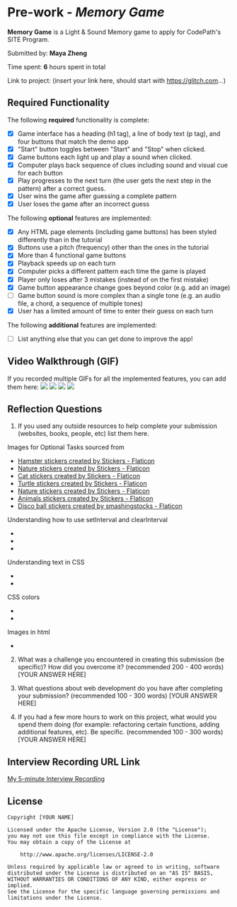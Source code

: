 # Pre-work - *Memory Game*

**Memory Game** is a Light & Sound Memory game to apply for CodePath's SITE Program. 

Submitted by: **Maya Zheng**

Time spent: **6** hours spent in total

Link to project: (insert your link here, should start with https://glitch.com...)

## Required Functionality

The following **required** functionality is complete:

* [X] Game interface has a heading (h1 tag), a line of body text (p tag), and four buttons that match the demo app
* [X] "Start" button toggles between "Start" and "Stop" when clicked. 
* [X] Game buttons each light up and play a sound when clicked. 
* [X] Computer plays back sequence of clues including sound and visual cue for each button
* [X] Play progresses to the next turn (the user gets the next step in the pattern) after a correct guess. 
* [X] User wins the game after guessing a complete pattern
* [X] User loses the game after an incorrect guess

The following **optional** features are implemented:

* [X] Any HTML page elements (including game buttons) has been styled differently than in the tutorial
* [X] Buttons use a pitch (frequency) other than the ones in the tutorial
* [X] More than 4 functional game buttons
* [X] Playback speeds up on each turn
* [X] Computer picks a different pattern each time the game is played
* [X] Player only loses after 3 mistakes (instead of on the first mistake)
* [X] Game button appearance change goes beyond color (e.g. add an image)
* [ ] Game button sound is more complex than a single tone (e.g. an audio file, a chord, a sequence of multiple tones)
* [X] User has a limited amount of time to enter their guess on each turn

The following **additional** features are implemented:

- [ ] List anything else that you can get done to improve the app!

## Video Walkthrough (GIF)

If you recorded multiple GIFs for all the implemented features, you can add them here:
![](http://g.recordit.co/U5RmEyj6Li.gif) 
![](http://g.recordit.co/U5RmEyj6Li.gif)
![](gif3-link-here)
![](gif4-link-here)

## Reflection Questions
1. If you used any outside resources to help complete your submission (websites, books, people, etc) list them here. 

Images for Optional Tasks sourced from
- <a href="https://www.flaticon.com/free-stickers/hamster" title="hamster stickers">Hamster stickers created by Stickers - Flaticon</a>
- <a href="https://www.flaticon.com/free-stickers/nature" title="nature stickers">Nature stickers created by Stickers - Flaticon</a>
- <a href="https://www.flaticon.com/free-stickers/cat" title="cat stickers">Cat stickers created by Stickers - Flaticon</a>
- <a href="https://www.flaticon.com/free-stickers/turtle" title="turtle stickers">Turtle stickers created by Stickers - Flaticon</a>
- <a href="https://www.flaticon.com/free-stickers/nature" title="nature stickers">Nature stickers created by Stickers - Flaticon</a>
- <a href="https://www.flaticon.com/free-stickers/animals" title="animals stickers">Animals stickers created by Stickers - Flaticon</a>
- <a href="https://www.flaticon.com/free-icons/disco-ball" title="disco ball stickers">Disco ball stickers created by smashingstocks - Flaticon</a>

Understanding how to use setInterval and clearInterval
- <a href = "https://www.w3schools.com/jsref/met_win_clearinterval.asp"></a>
- <a href = "https://www.w3schools.com/jsref/met_win_setinterval.asp"></a>
- <a href = "https://tousu.in/?qa=492949/" title = "timer clarifications"></a>

Understanding text in CSS
- <a href = "https://www.w3schools.com/css/css_text_align.asp"></a>
- <a href = "https://www.w3schools.com/css//css_font_websafe.asp"></a>

CSS colors
- <a href = "https://www.rapidtables.com/web/css/css-color.html#cyan"></a>
- <a href = ""></a>

Images in html
- <a href = "https://www.w3schools.com/tags/tag_img.asp"></a>


2. What was a challenge you encountered in creating this submission (be specific)? How did you overcome it? (recommended 200 - 400 words) 
[YOUR ANSWER HERE]

3. What questions about web development do you have after completing your submission? (recommended 100 - 300 words) 
[YOUR ANSWER HERE]

4. If you had a few more hours to work on this project, what would you spend them doing (for example: refactoring certain functions, adding additional features, etc). Be specific. (recommended 100 - 300 words) 
[YOUR ANSWER HERE]



## Interview Recording URL Link

[My 5-minute Interview Recording](your-link-here)


## License

    Copyright [YOUR NAME]

    Licensed under the Apache License, Version 2.0 (the "License");
    you may not use this file except in compliance with the License.
    You may obtain a copy of the License at

        http://www.apache.org/licenses/LICENSE-2.0

    Unless required by applicable law or agreed to in writing, software
    distributed under the License is distributed on an "AS IS" BASIS,
    WITHOUT WARRANTIES OR CONDITIONS OF ANY KIND, either express or implied.
    See the License for the specific language governing permissions and
    limitations under the License.